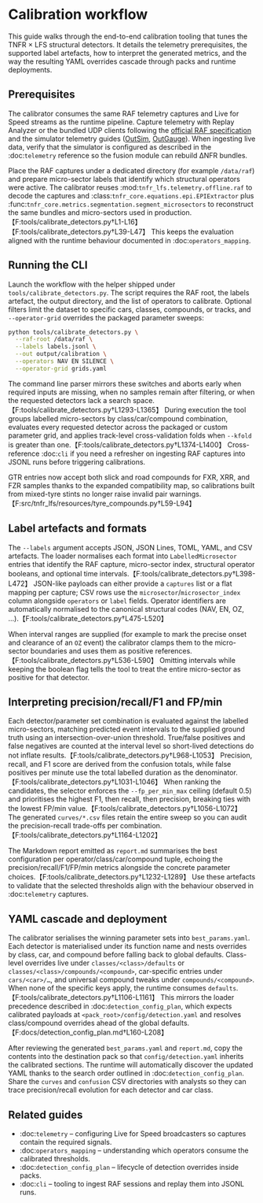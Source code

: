 # Calibration workflow

This guide walks through the end-to-end calibration tooling that tunes the TNFR × LFS structural detectors. It details the telemetry prerequisites, the supported label artefacts, how to interpret the generated metrics, and the way the resulting YAML overrides cascade through packs and runtime deployments.

## Prerequisites

The calibrator consumes the same RAF telemetry captures and Live for Speed streams as the runtime pipeline. Capture telemetry with Replay Analyzer or the bundled UDP clients following the [official RAF specification](https://en.lfsmanual.net/wiki/RAF) and the simulator telemetry guides ([OutSim](https://en.lfsmanual.net/wiki/OutSim), [OutGauge](https://en.lfsmanual.net/wiki/OutGauge)). When ingesting live data, verify that the simulator is configured as described in the :doc:`telemetry` reference so the fusion module can rebuild ΔNFR bundles.

Place the RAF captures under a dedicated directory (for example `/data/raf`) and prepare micro-sector labels that identify which structural operators were active. The calibrator reuses :mod:`tnfr_lfs.telemetry.offline.raf` to decode the captures and :class:`tnfr_core.equations.epi.EPIExtractor` plus :func:`tnfr_core.metrics.segmentation.segment_microsectors` to reconstruct the same bundles and micro-sectors used in production.【F:tools/calibrate_detectors.py†L1-L16】【F:tools/calibrate_detectors.py†L39-L47】 This keeps the evaluation aligned with the runtime behaviour documented in :doc:`operators_mapping`.

## Running the CLI

Launch the workflow with the helper shipped under ``tools/calibrate_detectors.py``. The script requires the RAF root, the labels artefact, the output directory, and the list of operators to calibrate. Optional filters limit the dataset to specific cars, classes, compounds, or tracks, and ``--operator-grid`` overrides the packaged parameter sweeps:

```bash
python tools/calibrate_detectors.py \
  --raf-root /data/raf \
  --labels labels.jsonl \
  --out output/calibration \
  --operators NAV EN SILENCE \
  --operator-grid grids.yaml
```

The command line parser mirrors these switches and aborts early when required inputs are missing, when no samples remain after filtering, or when the requested detectors lack a search space.【F:tools/calibrate_detectors.py†L1293-L1365】 During execution the tool groups labelled micro-sectors by class/car/compound combination, evaluates every requested detector across the packaged or custom parameter grid, and applies track-level cross-validation folds when ``--kfold`` is greater than one.【F:tools/calibrate_detectors.py†L1374-L1400】 Cross-reference :doc:`cli` if you need a refresher on ingesting RAF captures into JSONL runs before triggering calibrations.

GTR entries now accept both slick and road compounds for FXR, XRR, and FZR samples thanks to the expanded compatibility map, so calibrations built from mixed-tyre stints no longer raise invalid pair warnings.【F:src/tnfr_lfs/resources/tyre_compounds.py†L59-L94】

## Label artefacts and formats

The ``--labels`` argument accepts JSON, JSON Lines, TOML, YAML, and CSV artefacts. The loader normalises each format into ``LabelledMicrosector`` entries that identify the RAF capture, micro-sector index, structural operator booleans, and optional time intervals.【F:tools/calibrate_detectors.py†L398-L472】 JSON-like payloads can either provide a ``captures`` list or a flat mapping per capture; CSV rows use the ``microsector``/``microsector_index`` column alongside ``operators`` or ``label`` fields. Operator identifiers are automatically normalised to the canonical structural codes (NAV, EN, OZ, …).【F:tools/calibrate_detectors.py†L475-L520】

When interval ranges are supplied (for example to mark the precise onset and clearance of an ``OZ`` event) the calibrator clamps them to the micro-sector boundaries and uses them as positive references.【F:tools/calibrate_detectors.py†L536-L590】 Omitting intervals while keeping the boolean flag tells the tool to treat the entire micro-sector as positive for that detector.

## Interpreting precision/recall/F1 and FP/min

Each detector/parameter set combination is evaluated against the labelled micro-sectors, matching predicted event intervals to the supplied ground truth using an intersection-over-union threshold. True/false positives and false negatives are counted at the interval level so short-lived detections do not inflate results.【F:tools/calibrate_detectors.py†L968-L1053】 Precision, recall, and F1 score are derived from the confusion totals, while false positives per minute use the total labelled duration as the denominator.【F:tools/calibrate_detectors.py†L1031-L1046】 When ranking the candidates, the selector enforces the ``--fp_per_min_max`` ceiling (default 0.5) and prioritises the highest F1, then recall, then precision, breaking ties with the lowest FP/min value.【F:tools/calibrate_detectors.py†L1056-L1072】 The generated ``curves/*.csv`` files retain the entire sweep so you can audit the precision-recall trade-offs per combination.【F:tools/calibrate_detectors.py†L1164-L1202】

The Markdown report emitted as ``report.md`` summarises the best configuration per operator/class/car/compound tuple, echoing the precision/recall/F1/FP/min metrics alongside the concrete parameter choices.【F:tools/calibrate_detectors.py†L1232-L1289】 Use these artefacts to validate that the selected thresholds align with the behaviour observed in :doc:`telemetry` captures.

## YAML cascade and deployment

The calibrator serialises the winning parameter sets into ``best_params.yaml``. Each detector is materialised under its function name and nests overrides by class, car, and compound before falling back to global defaults. Class-level overrides live under ``classes/<class>/defaults`` or ``classes/<class>/compounds/<compound>``, car-specific entries under ``cars/<car>/…``, and universal compound tweaks under ``compounds/<compound>``. When none of the specific keys apply, the runtime consumes ``defaults``.【F:tools/calibrate_detectors.py†L1106-L1161】 This mirrors the loader precedence described in :doc:`detection_config_plan`, which expects calibrated payloads at ``<pack_root>/config/detection.yaml`` and resolves class/compound overrides ahead of the global defaults.【F:docs/detection_config_plan.md†L160-L208】

After reviewing the generated ``best_params.yaml`` and ``report.md``, copy the contents into the destination pack so that ``config/detection.yaml`` inherits the calibrated sections. The runtime will automatically discover the updated YAML thanks to the search order outlined in :doc:`detection_config_plan`. Share the ``curves`` and ``confusion`` CSV directories with analysts so they can trace precision/recall evolution for each detector and car class.

## Related guides

* :doc:`telemetry` – configuring Live for Speed broadcasters so captures contain the required signals.
* :doc:`operators_mapping` – understanding which operators consume the calibrated thresholds.
* :doc:`detection_config_plan` – lifecycle of detection overrides inside packs.
* :doc:`cli` – tooling to ingest RAF sessions and replay them into JSONL runs.

